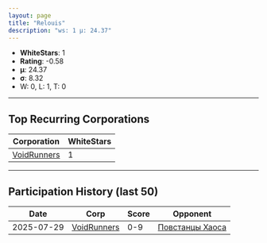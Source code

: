 ```yaml
---
layout: page
title: "Relouis"
description: "ws: 1 μ: 24.37"
---
```

- **WhiteStars**: 1
- **Rating**: -0.58
- **μ**: 24.37  
- **σ**: 8.32
- W: 0, L: 1, T: 0

---

## Top Recurring Corporations

| Corporation | WhiteStars |
| --- | --- |
| [VoidRunners](https://ws.tsl.rocks/corp/5d195a83bdec92e83e1f97ed8b05b35254ade000cd6ca979b81921c702b34a23/) | 1 |

---

## Participation History (last 50)

| Date | Corp | Score | Opponent |
| --- | --- | --- | --- |
| 2025-07-29 | [VoidRunners](https://ws.tsl.rocks/corp/5d195a83bdec92e83e1f97ed8b05b35254ade000cd6ca979b81921c702b34a23/) | 0-9 | [Повстанцы Хаоса](https://ws.tsl.rocks/corp/1358877fcc123cef74de06c83a943f27a7fad0ab6d20989f767ce88d4d195ace/) |